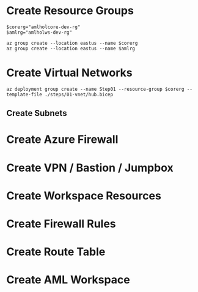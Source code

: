 # Create Resource Groups

```
$corerg="amlholcore-dev-rg"
$amlrg="amlholws-dev-rg"

az group create --location eastus --name $corerg
az group create --location eastus --name $amlrg
```

# Create Virtual Networks
```
az deployment group create --name Step01 --resource-group $corerg --template-file ./steps/01-vnet/hub.bicep
```
## Create Subnets

# Create Azure Firewall

# Create VPN / Bastion / Jumpbox

# Create Workspace Resources

# Create Firewall Rules

# Create Route Table

# Create AML Workspace

